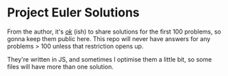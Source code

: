 # Project Euler Solutions

From the author, it's [_ok_](https://projecteuler.chat/viewtopic.php?t=6431) (ish) to share solutions for the first 100 problems, so gonna keep them public here. This repo will never have answers for any problems > 100 unless that restriction opens up.

They're written in JS, and sometimes I optimise them a little bit, so some files will have more than one solution.
